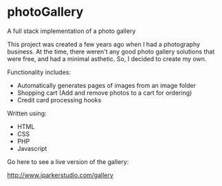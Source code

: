 # photoGallery
A full stack implementation of a photo gallery 

This project was created a few years ago when I had a photography business. At the time, there weren't any good photo gallery solutions that were free, and had a minimal asthetic. So, I decided to create my own.

Functionality includes:
  - Automatically generates pages of images from an image folder
  - Shopping cart (Add and remove photos to a cart for ordering)
  - Credit card processing hooks
  
Written using:
  - HTML
  - CSS
  - PHP
  - Javascript
  
Go here to see a live version of the gallery:

http://www.jparkerstudio.com/gallery

